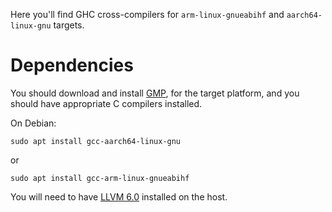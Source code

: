 Here you'll find GHC cross-compilers for `arm-linux-gnueabihf` and
`aarch64-linux-gnu` targets.

# Dependencies

You should download and install [GMP](https://gmplib.org/#DOWNLOAD), for the
target platform, and you
should have appropriate C compilers installed.

On Debian:

```
sudo apt install gcc-aarch64-linux-gnu
```

or

```
sudo apt install gcc-arm-linux-gnueabihf
```

You will need to have [LLVM 6.0](http://releases.llvm.org/download.html#6.0.0)
installed on the host.
